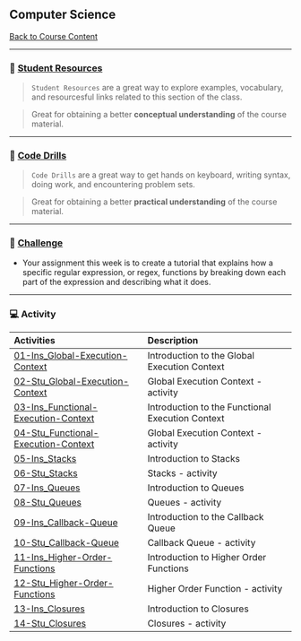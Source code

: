 ## Computer Science
[Back to Course Content](../../README.md)

-----

### :book: **[Student Resources](student-resources/README.md)**

> `Student Resources` are a great way to explore examples, vocabulary, and resourcesful links related to this section of the class.

> Great for obtaining a better **conceptual understanding** of the course material. 

------

### :dart: **[Code Drills](code-drills/README.md)**

> `Code Drills` are a great way to get hands on keyboard, writing syntax, doing work, and encountering problem sets. 

> Great for obtaining a better **practical understanding** of the course material. 


-----
### :pencil: **[Challenge](homework/README.md)**

- Your assignment this week is to create a tutorial that explains how a specific regular expression, or regex, functions by breaking down each part of the expression and describing what it does.

-----

### :computer: Activity

|  Activities |  Description |
|:--	|:-- |
|[01-Ins_Global-Execution-Context](activities/01-Ins_Global-Execution-Context)| Introduction to the Global Execution Context |
|[02-Stu_Global-Execution-Context](activities/02-Stu_Global-Execution-Context)| Global Execution Context  - activity |
|[03-Ins_Functional-Execution-Context](activities/03-Ins_Functional-Execution-Context)| Introduction to the Functional Execution Context |
|[04-Stu_Functional-Execution-Context](activities/04-Stu_Functional-Execution-Context)| Global Execution Context - activity |
|[05-Ins_Stacks](activities/05-Ins_Stacks)| Introduction to Stacks |
|[06-Stu_Stacks](activities/06-Stu_Stacks)| Stacks - activity |
|[07-Ins_Queues](activities/07-Ins_Queues)| Introduction to Queues |
|[08-Stu_Queues](activities/08-Stu_Queues)| Queues - activity |
|[09-Ins_Callback-Queue](activities/09-Ins_Callback-Queue)| Introduction to the Callback Queue |
|[10-Stu_Callback-Queue](activities/10-Stu_Callback-Queue)| Callback Queue - activity |
|[11-Ins_Higher-Order-Functions](activities/11-Ins_Higher-Order-Functions)| Introduction to Higher Order Functions |
|[12-Stu_Higher-Order-Functions](activities/12-Stu_Higher-Order-Functions)| Higher Order Function - activity |
|[13-Ins_Closures](activities/13-Ins_Closures)| Introduction to Closures |
|[14-Stu_Closures](activities/14-Stu_Closures)| Closures - activity |
